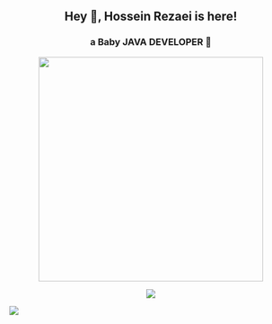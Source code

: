 <h2 title="hey there" align="center"> Hey 👋, Hossein Rezaei is here!</h2>
<h3 align="center"> a Baby<b > JAVA </b> DEVELOPER 👶</h3>

<div id="header" align="center">
<img src="Hossein Rezaei-animation.gif" width=400 />
</div>
<p align="center">
    <img src="https://skillicons.dev/icons?i=java,spring,hibernate,maven,postgres,mongodb,html,css,js,bootstrap,git,docker,idea,linux" />
</p>
 <img src="https://github-readme-stats.vercel.app/api?username=hossein-sa&show_icons=true&theme=graywhite&&count_private=true" />
